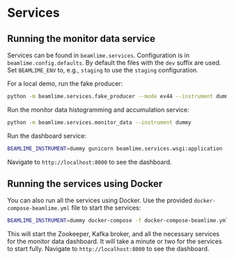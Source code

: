 # Services

## Running the monitor data service

Services can be found in `beamlime.services`.
Configuration is in `beamlime.config.defaults`.
By default the files with the `dev` suffix are used.
Set `BEAMLIME_ENV` to, e.g., `staging` to use the `staging` configuration.

For a local demo, run the fake producer:

```sh
python -m beamlime.services.fake_producer --mode ev44 --instrument dummy
```

Run the monitor data histogramming and accumulation service:

```sh
python -m beamlime.services.monitor_data --instrument dummy
```

Run the dashboard service:

```sh
BEAMLIME_INSTRUMENT=dummy gunicorn beamlime.services.wsgi:application
```

Navigate to `http://localhost:8000` to see the dashboard.

## Running the services using Docker

You can also run all the services using Docker.
Use the provided `docker-compose-beamlime.yml` file to start the services:

```sh
BEAMLIME_INSTRUMENT=dummy docker-compose -f docker-compose-beamlime.yml up
```

This will start the Zookeeper, Kafka broker, and all the necessary services for the monitor data dashboard.
It will take a minute or two for the services to start fully.
Navigate to `http://localhost:8000` to see the dashboard.
